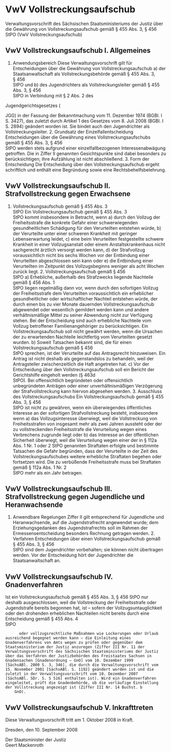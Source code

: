 # VwV Vollstreckungsaufschub

Verwaltungsvorschrift des Sächsischen Staatsministeriums der Justiz über die Gewährung von Vollstreckungsaufschub gemäß § 455 Abs. 3, § 456 StPO (VwV Vollstreckungsaufschub)

## VwV Vollstreckungsaufschub I. Allgemeines

1. Anwendungsbereich Diese Verwaltungsvorschrift gilt für Entscheidungen über die Gewährung von Vollstreckungsaufschub a) der Staatsanwaltschaft als Vollstreckungsbehörde gemäß § 455 Abs. 3, § 456              
            StPO und b) des Jugendrichters als Vollstreckungsleiter gemäß § 455 Abs. 3, § 456                  
                StPO in Verbindung mit § 2 Abs. 2 des                
              
Jugendgerichtsgesetzes (             
            
JGG) in der Fassung der Bekanntmachung vom 11. Dezember 1974 (BGBl. I S. 3427), das zuletzt durch Artikel 1 des Gesetzes vom 8. Juli 2008 (BGBl. I S. 2894) geändert worden ist. Sie bindet auch den Jugendrichter als Vollstreckungsleiter. 2. Grundsatz der Einzelfallentscheidung Entscheidungen über die Gewährung eines Vollstreckungsaufschubs gemäß § 455 Abs. 3, § 456              
            StPO werden stets aufgrund einer einzelfallbezogenen Interessenabwägung getroffen. Die in Ziffer II genannten Gesichtspunkte sind dabei besonders zu berücksichtigen; ihre Aufzählung ist nicht abschließend. 3. Form der Entscheidung Die Entscheidung über den Vollstreckungsaufschub ergeht schriftlich und enthält eine Begründung sowie eine Rechtsbehelfsbelehrung. 
## VwV Vollstreckungsaufschub II. Strafvollstreckung gegen Erwachsene

1. Vollstreckungsaufschub gemäß § 455 Abs. 3              
            StPO Ein Vollstreckungsaufschub gemäß § 455 Abs. 3              
            StPO kommt insbesondere in Betracht, wenn a) durch den Vollzug der Freiheitsstrafe die konkrete Gefahr einer schwerwiegenden gesundheitlichen Schädigung für den Verurteilten entstehen würde, b) der Verurteilte unter einer schweren Krankheit mit geringer Lebenserwartung leidet, c) eine beim Verurteilten festgestellte schwere Krankheit in einer Vollzugsanstalt oder einem Anstaltskrankenhaus nicht sachgerecht ärztlich versorgt werden kann, d) der Strafvollzug voraussichtlich nicht bis sechs Wochen vor der Entbindung einer Verurteilten abgeschlossen sein kann oder e) die Entbindung einer Verurteilten im Zeitpunkt des Vollzugsbeginns weniger als acht Wochen zurück liegt. 2. Vollstreckungsaufschub gemäß § 456              
            StPO a) Erhebliche, außerhalb des Strafzwecks liegende Nachteile gemäß § 456 Abs. 1              
            StPO liegen regelmäßig dann vor, wenn durch den sofortigen Vollzug der Freiheitsstrafe dem Verurteilten voraussichtlich ein erheblicher gesundheitlicher oder wirtschaftlicher Nachteil entstehen würde, der durch einen bis zu vier Monate dauernden Vollstreckungsaufschub abgewendet oder wesentlich gemildert werden kann und andere verhältnismäßige Mittel zu seiner Abwendung nicht zur Verfügung stehen. Bei der Entscheidung sind auch erhebliche Nachteile vom Vollzug betroffener Familienangehöriger zu berücksichtigen. Ein Vollstreckungsaufschub soll nicht gewährt werden, wenn die Ursachen der zu erwartenden Nachteile leichtfertig vom Verurteilten gesetzt wurden. b) Soweit Tatsachen bekannt sind, die für einen Vollstreckungsaufschub gemäß § 456              
            StPO sprechen, ist der Verurteilte auf das Antragsrecht hinzuweisen. Ein Antrag ist nicht deshalb als gegenstandslos zu behandeln, weil der Antragsteller zwischenzeitlich die Haft angetreten hat. c) Vor der Entscheidung über den Vollstreckungsaufschub soll ein Bericht der Gerichtshilfe eingeholt werden (§ 463d              
            StPO). Bei offensichtlich begründeten oder offensichtlich unbegründeten Anträgen oder einer unverhältnismäßigen Verzögerung der Strafvollstreckung kann hiervon abgesehen werden. 3. Ausschluss des Vollstreckungsaufschubs Ein Vollstreckungsaufschub gemäß § 455 Abs. 3, § 456              
            StPO ist nicht zu gewähren, wenn ein überwiegendes öffentliches Interesse an der sofortigen Strafvollstreckung besteht, insbesondere wenn a) das Vollzugsinteresse überwiegt, weil die Vollstreckung von Freiheitsstrafen von insgesamt mehr als zwei Jahren aussteht oder der zu vollstreckenden Freiheitsstrafe die Verurteilung wegen eines Verbrechens zugrunde liegt oder b) das Interesse an der öffentlichen Sicherheit überwiegt, weil die Verurteilung wegen einer der in § 112a Abs. 1 Nr. 1 oder 2 StPO genannten Straftaten erfolgte und bestimmte Tatsachen die Gefahr begründen, dass der Verurteilte in der Zeit des Vollstreckungsaufschubes weitere erhebliche Straftaten begehen oder fortsetzen wird. Die zu verbüßende Freiheitsstrafe muss bei Straftaten gemäß § 112a Abs. 1 Nr. 2              
            StPO mehr als ein Jahr betragen. 
## VwV Vollstreckungsaufschub III. Strafvollstreckung gegen Jugendliche und Heranwachsende

1. Anwendbare Regelungen Ziffer II gilt entsprechend für Jugendliche und Heranwachsende, auf die Jugendstrafrecht angewendet wurde; dem Erziehungsgedanken des Jugendstrafrechts soll im Rahmen der Ermessensentscheidung besonders Rechnung getragen werden. 2. Verfahren Entscheidungen über einen Vollstreckungsaufschub gemäß § 455 Abs. 3, § 456              
            StPO sind dem Jugendrichter vorbehalten; sie können nicht übertragen werden. Vor der Entscheidung hört der Jugendrichter die Staatsanwaltschaft an. 
## VwV Vollstreckungsaufschub IV. Gnadenverfahren

Ist ein Vollstreckungsaufschub gemäß § 455 Abs. 3, § 456 StPO nur deshalb ausgeschlossen, weil die Vollstreckung der Freiheitsstrafe oder Jugendstrafe bereits begonnen hat, ist – sofern der Vollzugsuntauglichkeit oder den drohenden erheblichen Nachteilen nicht bereits durch eine Entscheidung gemäß § 455 Abs. 4            
          StPO

          oder vollzugsrechtliche Maßnahmen wie Lockerungen oder Urlaub ausreichend begegnet werden kann – die Einleitung eines Gnadenverfahrens von Amts wegen zu prüfen oder gegenüber dem Staatsministerium der Justiz anzuregen (Ziffer III Nr. 11 der Verwaltungsvorschrift des Sächsischen Staatsministeriums der Justiz über das Verfahren der Justizbehörden des Freistaates Sachsen in Gnadensachen [Gnadenordnung – GnO] vom 10. Dezember 1999 [SächsABl. 2000 S. 3, 346], die durch die Verwaltungsvorschrift vom 15. November 2001 [SächsABl. S. 1192] geändert worden ist und die zuletzt in der Verwaltungsvorschrift vom 10. Dezember 2007 [SächsABl. SDr. S. S 516] enthalten ist). Wird ein Gnadenverfahren eingeleitet, prüft die Gnadenbehörde, ob die vorläufige Einstellung der Vollstreckung angezeigt ist (Ziffer III Nr. 14 Buchst. b          
        GnO).


## VwV Vollstreckungsaufschub V. Inkrafttreten

Diese Verwaltungsvorschrift tritt am 1. Oktober 2008 in Kraft.

Dresden, den 10. September 2008

Der Staatsminister der Justiz           
           Geert Mackenroth

